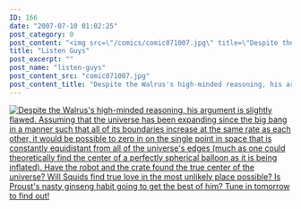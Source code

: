 ```yaml
---
ID: 166
date: "2007-07-10 01:02:25"
post_category: 0
post_content: "<img src=\"/comics/comic071007.jpg\" title=\"Despite the Walrus's high-minded reasoning, his argument is slightly flawed.  Assuming that the universe has been expanding since the big bang in a manner such that all of its boundaries increase at the same rate as each other, it would be possible to zero in on the single point in space that is constantly equidistant from all of the universe's edges (much as one could theoretically find the center of a perfectly spherical balloon as it is being inflated).  Have the robot and the crate found the true center of the universe?  Will Squids find true love in the most unlikely place possible?  Is Proust's nasty ginseng habit going to get the best of him?  Tune in tomorrow to find out!\" /img>/>"
title: "Listen Guys"
post_excerpt: ""
post_name: "listen-guys"
post_content_src: "comic071007.jpg"
post_content_title: "Despite the Walrus's high-minded reasoning, his argument is slightly flawed.  Assuming that the universe has been expanding since the big bang in a manner such that all of its boundaries increase at the same rate as each other, it would be possible to zero in on the single point in space that is constantly equidistant from all of the universe's edges (much as one could theoretically find the center of a perfectly spherical balloon as it is being inflated).  Have the robot and the crate found the true center of the universe?  Will Squids find true love in the most unlikely place possible?  Is Proust's nasty ginseng habit going to get the best of him?  Tune in tomorrow to find out!"
---
```



[![Despite the Walrus's high-minded reasoning, his argument is slightly flawed.  Assuming that the universe has been expanding since the big bang in a manner such that all of its boundaries increase at the same rate as each other, it would be possible to zero in on the single point in space that is constantly equidistant from all of the universe's edges (much as one could theoretically find the center of a perfectly spherical balloon as it is being inflated).  Have the robot and the crate found the true center of the universe?  Will Squids find true love in the most unlikely place possible?  Is Proust's nasty ginseng habit going to get the best of him?  Tune in tomorrow to find out!](/comics-hi-res/comic071007.jpg)](/comics-hi-res/comic071007.jpg)
